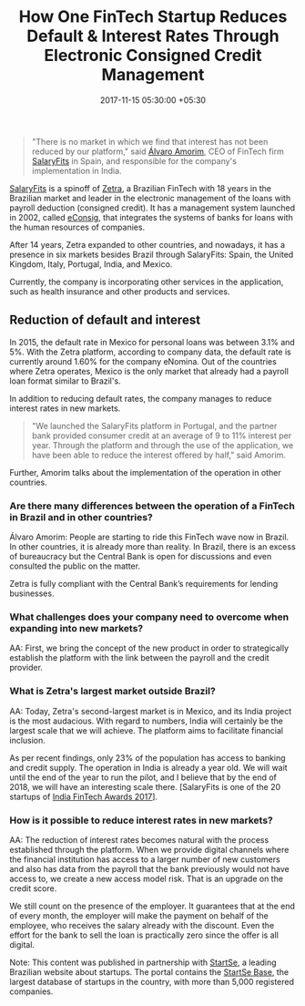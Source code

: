 ﻿---
title: How One FinTech Startup Reduces Default & Interest Rates Through Electronic
  Consigned Credit Management
date: 2017-11-15 05:30:00 +05:30
tags:
- lending
- debt collection
- consignment credit
- fintech
- innovation
Image: "/uploads/debtmanagement.jpg"
Person: Mariana Rodrigues
category:
- Lending
Companies:
- SalaryFits
- Zetra
- eConsig
- eNomina
Markets:
- Brazil
- LatAm
layout: post
---

> "There is no market in which we find that interest has not been reduced by our platform," said [Álvaro Amorim](https://www.linkedin.com/in/%C3%A1lvaro-amorim-445651109/), CEO of FinTech firm [SalaryFits](http://www.salaryfits.com/) in Spain, and responsible for the company's implementation in India.

[SalaryFits](http://www.salaryfits.com/) is a spinoff of [Zetra](https://www.zetrasoft.com.br/en/), a Brazilian FinTech with 18 years in the Brazilian market and leader in the electronic management of the loans with payroll deduction (consigned credit). It has a management system launched in 2002, called [eConsig](https://www.zetrasoft.com.br/en/products/econsig-payroll-deduction-loan-manager-system/), that integrates the systems of banks for loans with the human resources of companies.

After 14 years, Zetra expanded to other countries, and nowadays, it has a presence in six markets besides Brazil through SalaryFits: Spain, the United Kingdom, Italy, Portugal, India, and Mexico.

Currently, the company is incorporating other services in the application, such as health insurance and other products and services.

## Reduction of default and interest

In 2015, the default rate in Mexico for personal loans was between 3.1% and 5%. With the Zetra platform, according to company data, the default rate is currently around 1.60% for the company eNomina. Out of the countries where Zetra operates, Mexico is the only market that already had a payroll loan format similar to Brazil's.

In addition to reducing default rates, the company manages to reduce interest rates in new markets. 

> "We launched the SalaryFits platform in Portugal, and the partner bank provided consumer credit at an average of 9 to 11% interest per year. Through the platform and through the use of the application, we have been able to reduce the interest offered by half," said Amorim.

Further, Amorim talks about the implementation of the operation in other countries.

### Are there many differences between the operation of a FinTech in Brazil and in other countries?

Álvaro Amorim: People are starting to ride this FinTech wave now in Brazil. In other countries, it is already more than reality. In Brazil, there is an excess of bureaucracy but the Central Bank is open for discussions and even consulted the public on the matter.

Zetra is fully compliant with the Central Bank’s requirements for lending businesses.

### What challenges does your company need to overcome when expanding into new markets?

AA: First, we bring the concept of the new product in order to strategically establish the platform with the link between the payroll and the credit provider.

### What is Zetra's largest market outside Brazil?

AA: Today, Zetra's second-largest market is in Mexico, and its India project is the most audacious. With regard to numbers, India will certainly be the largest scale that we will achieve. The platform aims to facilitate financial inclusion.

As per recent findings, only 23% of the population has access to banking and credit supply. The operation in India is already a year old. We will wait until the end of the year to run the pilot, and I believe that by the end of 2018, we will have an interesting scale there. \[SalaryFits is one of the 20 startups of [India FinTech Awards 2017](https://letstalkpayments.com/india-fintech-awards-2017-meet-top-fintech-startups/)\].

### How is it possible to reduce interest rates in new markets?

AA: The reduction of interest rates becomes natural with the process established through the platform. When we provide digital channels where the financial institution has access to a larger number of new customers and also has data from the payroll that the bank previously would not have access to, we create a new access model risk. That is an upgrade on the credit score.

We still count on the presence of the employer. It guarantees that at the end of every month, the employer will make the payment on behalf of the employee, who receives the salary already with the discount. Even the effort for the bank to sell the loan is practically zero since the offer is all digital.

Note: This content was published in partnership with [StartSe](http://www.startse.com.br/), a leading Brazilian website about startups. The portal contains the [StartSe Base](https://base.startse.com.br/), the largest database of startups in the country, with more than 5,000 registered companies.